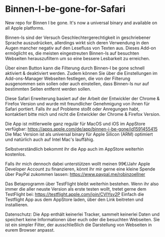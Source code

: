 # Binnen-I-be-gone-for-Safari
New repo for Binnen I be gone. It's now a universal binary and available on all Apple platforms.

Binnen-Is sind der Versuch Geschlechtergerechtigkeit in geschriebener Sprache auszudrücken, allerdings wirkt sich deren Verwendung in den Augen mancher negativ auf den Lesefluss von Texten aus. Dieses Add-on ermöglicht es, die meisten eingestreuten Binnen-Is auf besuchten Webseiten herauszufiltern um so eine bessere Lesbarkeit zu erreichen.

Über einen Button kann die Filterung durch Binnen-I be gone schnell aktiviert & deaktiviert werden. Zudem können Sie über die Einstellungen im Add-ons-Manager Webseiten festlegen, die von der Filterung ausgenommen sein sollen oder auch einstellen, dass Binnen-Is nur auf bestimmten Seiten entfernt werden sollen.

Diese Safari Erweiterung basiert auf der Arbeit der Entwickler der Chrome & Firefox Version und wurde mit freundlicher Genehmigung von ihnen für Safari portiert. Falls ihr auf Probleme stoßt oder Anregungen habt, kontaktiert bitte mich und nicht die Entwickler der Chrome & Firefox Version.

Die App ist mittlerweile ganz regulär für MacOS und iOS im AppStore verfügbar: https://apps.apple.com/de/app/binnen-i-be-gone/id1591455415 Die Mac Version ist als universal binary für Apple Silicon (ARM) optimiert und natürlich auch auf Intel Mac's lauffähig.

Selbstverständlich bekommt ihr die App auch im AppStore weiterhin kostenlos.

Falls ihr mich dennoch dabei unterstützen wollt meinen 99€/Jahr Apple Developer Account zu finanzieren, könnt ihr mir gerne eine kleine Spende über PayPal zukommen lassen: https://www.paypal.me/robinzoellner

Das Betaprogramm über TestFlight bleibt weiterhin bestehen. Wenn ihr also immer die aller neuste Version als erste testen wollt, tretet gerne dem TestFlight bei: https://testflight.apple.com/join/CVIYsv2P Einfach die Testflight App aus dem AppStore laden, über den Link beitreten und installieren.

Datenschutz: Die App enthält keinerlei Tracker, sammelt keinerlei Daten und speichert keine Informationen über euch oder die besuchten Webseiten. Sie ist ein simpler Filter, der ausschließlich die Darstellung von Webseiten in eurem Browser anpasst.
